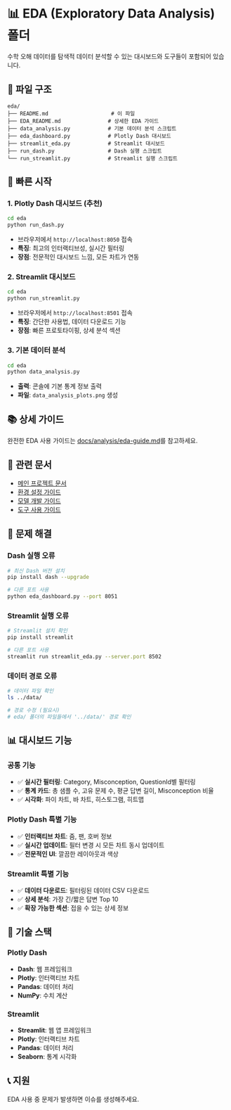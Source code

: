 # 📊 EDA (Exploratory Data Analysis) 폴더

수학 오해 데이터를 탐색적 데이터 분석할 수 있는 대시보드와 도구들이 포함되어 있습니다.

## 📁 파일 구조

```
eda/
├── README.md                    # 이 파일
├── EDA_README.md               # 상세한 EDA 가이드
├── data_analysis.py            # 기본 데이터 분석 스크립트
├── eda_dashboard.py            # Plotly Dash 대시보드
├── streamlit_eda.py            # Streamlit 대시보드
├── run_dash.py                 # Dash 실행 스크립트
└── run_streamlit.py            # Streamlit 실행 스크립트
```

## 🚀 빠른 시작

### 1. Plotly Dash 대시보드 (추천)
```bash
cd eda
python run_dash.py
```
- 브라우저에서 `http://localhost:8050` 접속
- **특징**: 최고의 인터랙티브성, 실시간 필터링
- **장점**: 전문적인 대시보드 느낌, 모든 차트가 연동

### 2. Streamlit 대시보드
```bash
cd eda
python run_streamlit.py
```
- 브라우저에서 `http://localhost:8501` 접속
- **특징**: 간단한 사용법, 데이터 다운로드 기능
- **장점**: 빠른 프로토타이핑, 상세 분석 섹션

### 3. 기본 데이터 분석
```bash
cd eda
python data_analysis.py
```
- **출력**: 콘솔에 기본 통계 정보 출력
- **파일**: `data_analysis_plots.png` 생성

## 📚 상세 가이드

완전한 EDA 사용 가이드는 [docs/analysis/eda-guide.md](../../docs/analysis/eda-guide.md)를 참고하세요.

## 🔗 관련 문서

- [메인 프로젝트 문서](../../README.md)
- [환경 설정 가이드](../../docs/setup/)
- [모델 개발 가이드](../../docs/development/)
- [도구 사용 가이드](../../docs/tools/)

## 🔧 문제 해결

### Dash 실행 오류
```bash
# 최신 Dash 버전 설치
pip install dash --upgrade

# 다른 포트 사용
python eda_dashboard.py --port 8051
```

### Streamlit 실행 오류
```bash
# Streamlit 설치 확인
pip install streamlit

# 다른 포트 사용
streamlit run streamlit_eda.py --server.port 8502
```

### 데이터 경로 오류
```bash
# 데이터 파일 확인
ls ../data/

# 경로 수정 (필요시)
# eda/ 폴더의 파일들에서 '../data/' 경로 확인
```

## 📊 대시보드 기능

### 공통 기능
- ✅ **실시간 필터링**: Category, Misconception, QuestionId별 필터링
- ✅ **통계 카드**: 총 샘플 수, 고유 문제 수, 평균 답변 길이, Misconception 비율
- ✅ **시각화**: 파이 차트, 바 차트, 히스토그램, 히트맵

### Plotly Dash 특별 기능
- ✅ **인터랙티브 차트**: 줌, 팬, 호버 정보
- ✅ **실시간 업데이트**: 필터 변경 시 모든 차트 동시 업데이트
- ✅ **전문적인 UI**: 깔끔한 레이아웃과 색상

### Streamlit 특별 기능
- ✅ **데이터 다운로드**: 필터링된 데이터 CSV 다운로드
- ✅ **상세 분석**: 가장 긴/짧은 답변 Top 10
- ✅ **확장 가능한 섹션**: 접을 수 있는 상세 정보

## 🔧 기술 스택

### Plotly Dash
- **Dash**: 웹 프레임워크
- **Plotly**: 인터랙티브 차트
- **Pandas**: 데이터 처리
- **NumPy**: 수치 계산

### Streamlit
- **Streamlit**: 웹 앱 프레임워크
- **Plotly**: 인터랙티브 차트
- **Pandas**: 데이터 처리
- **Seaborn**: 통계 시각화

## 📞 지원

EDA 사용 중 문제가 발생하면 이슈를 생성해주세요. 